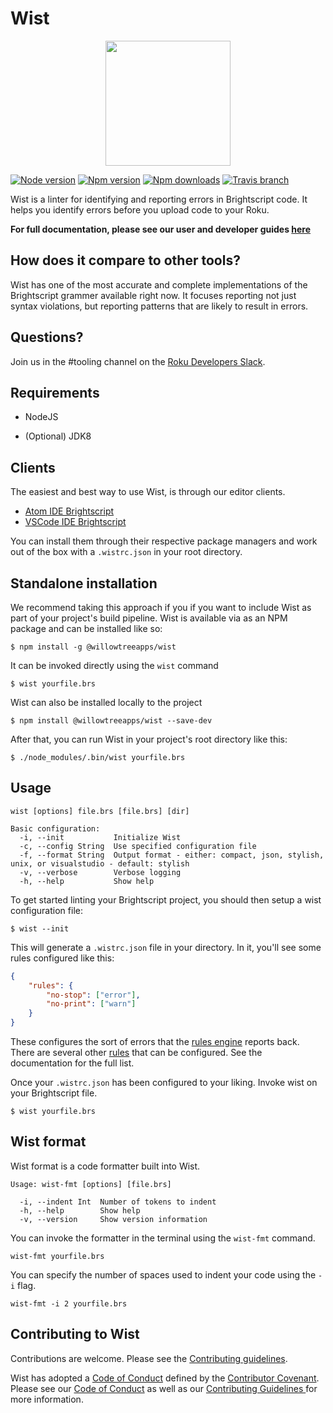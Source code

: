 # Wist

<p align="center">
    <img width="200px" height="200px" src="https://user-images.githubusercontent.com/2018617/40627339-63aa1270-628c-11e8-8418-5b0eb88d68e1.png"/>
</p>

[![Node version](https://img.shields.io/node/v/@willowtreeapps/wist.svg?style=flat-square)](https://www.npmjs.com/package/@willowtreeapps/wist)
[![Npm version](https://img.shields.io/npm/v/@willowtreeapps/wist.svg?style=flat-square)](https://www.npmjs.com/package/@willowtreeapps/wist)
[![Npm downloads](https://img.shields.io/npm/dt/@willowtreeapps/wist.svg?style=flat-square)](https://www.npmjs.com/package/@willowtreeapps/wist)
[![Travis branch](https://img.shields.io/travis/willowtreeapps/wist.svg?style=flat-square)](https://travis-ci.org/willowtreeapps/wist)

Wist is a linter for identifying and reporting errors in Brightscript code. It helps you identify errors before you upload code to your Roku.

**For full documentation, please see our user and developer guides [here](https://willowtreeapps.github.io/wist/)**

## How does it compare to other tools?

Wist has one of the most accurate and complete implementations of the Brightscript grammer available right now. 
It focuses reporting not just syntax violations, but reporting patterns that are likely to result in errors.

## Questions?

Join us in the #tooling channel on the [Roku Developers Slack](https://join.slack.com/t/rokudevelopers/shared_invite/enQtMzU5Njc5ODM5MzAyLWE2MTIxMWQ5Nzg0Y2E3ODgzYTk4NmQxMDg2YjRjYjdiMzM5ZDU4ZTc0YmM1ZmU0Mzc5MzI3ODU3MmUxOTdlNTE).

## Requirements

* NodeJS

* (Optional) JDK8


## Clients

The easiest and best way to use Wist, is through our editor clients.

* [Atom IDE Brightscript](https://github.com/willowtreeapps/atom-ide-brightscript)
* [VSCode IDE Brightscript](https://github.com/willowtreeapps/vscode-ide-brightscript)

You can install them through their respective package managers and work out of the box with a `.wistrc.json` in your root directory.

## Standalone installation

We recommend taking this approach if you if you want to include Wist as part of your project's build pipeline. Wist is available via as an NPM package and can be installed like so:


```
$ npm install -g @willowtreeapps/wist
```

It can be invoked directly using the `wist` command

```
$ wist yourfile.brs
```

Wist can also be installed locally to the project

```
$ npm install @willowtreeapps/wist --save-dev
```

After that, you can run Wist in your project's root directory like this:

```
$ ./node_modules/.bin/wist yourfile.brs
```


## Usage

```
wist [options] file.brs [file.brs] [dir]

Basic configuration:
  -i, --init           Initialize Wist
  -c, --config String  Use specified configuration file
  -f, --format String  Output format - either: compact, json, stylish, unix, or visualstudio - default: stylish
  -v, --verbose        Verbose logging
  -h, --help           Show help
```

To get started linting your Brightscript project, you should then setup a wist configuration file:

```
$ wist --init
```

This will generate a `.wistrc.json` file in your directory. In it, you'll see some rules configured like this:

```json
{
    "rules": {
        "no-stop": ["error"],
        "no-print": ["warn"]
    }
}
```

These configures the sort of errors that the [rules engine](https://willowtreeapps.github.io/wist/user-guide/rules-engine) reports back. There are several other [rules](https://willowtreeapps.github.io/wist/user-guide/rules/) that can be configured. See the documentation for the full list.

Once your `.wistrc.json` has been configured to your liking. Invoke wist on your Brightscript file.

```
$ wist yourfile.brs
```

## Wist format

Wist format is a code formatter built into Wist.

```
Usage: wist-fmt [options] [file.brs]

  -i, --indent Int  Number of tokens to indent
  -h, --help        Show help
  -v, --version     Show version information
```

You can invoke the formatter in the terminal using the `wist-fmt` command.

```
wist-fmt yourfile.brs
```

You can specify the number of spaces used to indent your code using the `-i` flag.

```
wist-fmt -i 2 yourfile.brs
```

## Contributing to Wist

Contributions are welcome. Please see the [Contributing guidelines](CONTRIBUTING.md).

Wist has adopted a [Code of Conduct](CODE_OF_CONDUCT.md) defined by the [Contributor Covenant](http://contributor-covenant.org). Please see our [Code of Conduct](/CODE_OF_CONDUCT.md) as well as our [Contributing Guidelines ](/CONTRIBUTING.md) for more information.
